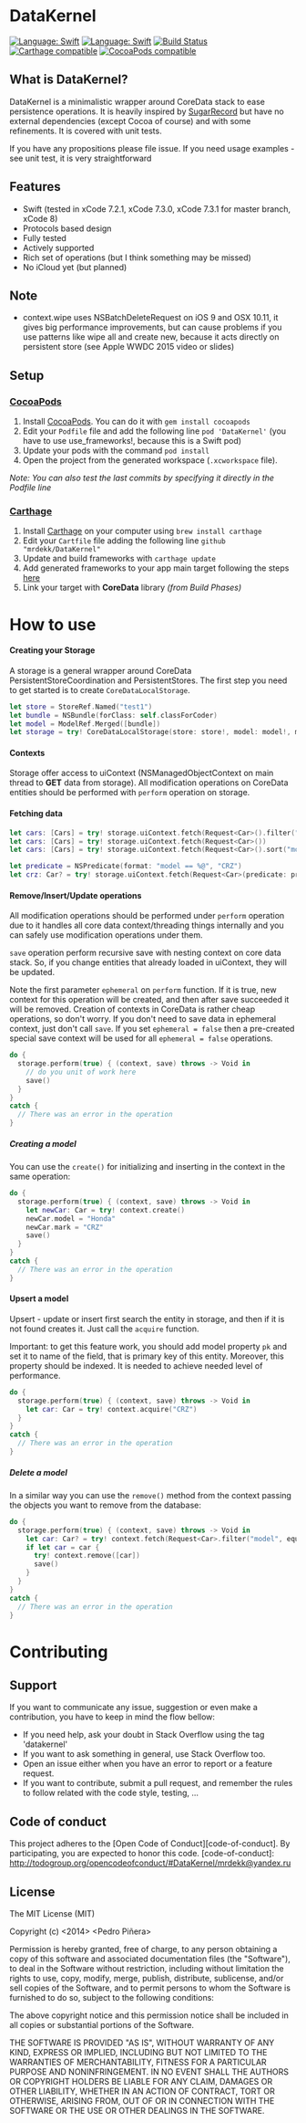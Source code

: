 # DataKernel

[![Language: Swift](https://img.shields.io/badge/lang-Swift-orange.svg?style=flat)](https://developer.apple.com/swift/)
[![Language: Swift](https://img.shields.io/badge/license-MIT-green.svg?style=flat)](http://opensource.org/licenses/MIT)
[![Build Status](https://travis-ci.org/mrdekk/DataKernel.svg?branch=master)](https://travis-ci.org/mrdekk/DataKernel)
[![Carthage compatible](https://img.shields.io/badge/Carthage-compatible-4BC51D.svg?style=flat)](https://github.com/Carthage/Carthage)
[![CocoaPods compatible](https://img.shields.io/badge/Cocoa_Pods-compatible-4BC51D.svg?style=flat)](http://cocoapods.org)

## What is DataKernel?

DataKernel is a minimalistic wrapper around CoreData stack to ease persistence operations. It is heavily inspired by [SugarRecord][site-sugarrecord] but have no external dependencies (except Cocoa of course) and with some refinements. It is covered with unit tests.

[site-sugarrecord]: https://github.com/pepibumur/SugarRecord

If you have any propositions please file issue.
If you need usage examples - see unit test, it is very straightforward

## Features
- Swift (tested in xCode 7.2.1, xCode 7.3.0, xCode 7.3.1 for master branch, xCode 8) 
- Protocols based design
- Fully tested
- Actively supported
- Rich set of operations (but I think something may be missed)
- No iCloud yet (but planned)

## Note

- context.wipe uses NSBatchDeleteRequest on iOS 9 and OSX 10.11, it gives big performance improvements, but can cause problems if you use patterns like wipe all and create new, because it acts directly on persistent store (see Apple WWDC 2015 video or slides)

## Setup

### [CocoaPods](https://cocoapods.org)

1. Install [CocoaPods](https://cocoapods.org). You can do it with `gem install cocoapods`
2. Edit your `Podfile` file and add the following line `pod 'DataKernel'` (you have to use use_frameworks!, because this is a Swift pod)
3. Update your pods with the command `pod install`
4. Open the project from the generated workspace (`.xcworkspace` file).

*Note: You can also test the last commits by specifying it directly in the Podfile line*

### [Carthage](https://carthage)
1. Install [Carthage](https://github.com/carthage/carthage) on your computer using `brew install carthage`
3. Edit your `Cartfile` file adding the following line `github "mrdekk/DataKernel"`
4. Update and build frameworks with `carthage update`
5. Add generated frameworks to your app main target following the steps [here](https://github.com/carthage/carthage)
6. Link your target with **CoreData** library *(from Build Phases)*

# How to use

#### Creating your Storage

A storage is a general wrapper around CoreData PersistentStoreCoordination and PersistentStores. The first step you need to get started is to create `CoreDataLocalStorage`.

```swift
let store = StoreRef.Named("test1")
let bundle = NSBundle(forClass: self.classForCoder)
let model = ModelRef.Merged([bundle])
let storage = try! CoreDataLocalStorage(store: store!, model: model!, migration: true)
```

#### Contexts

Storage offer access to uiContext (NSManagedObjectContext on main thread to **GET** data from storage). All modification operations on CoreData entities should be performed with `perform` operation on storage. 

#### Fetching data

```swift
let cars: [Cars] = try! storage.uiContext.fetch(Request<Car>().filter("mark", equalTo: "Honda"))
let cars: [Cars] = try! storage.uiContext.fetch(Request<Car>())
let cars: [Cars] = try! storage.uiContext.fetch(Request<Car>().sort("model", ascending: true))

let predicate = NSPredicate(format: "model == %@", "CRZ")
let crz: Car? = try! storage.uiContext.fetch(Request<Car>(predicate: predicate)).first
```

#### Remove/Insert/Update operations

All modification operations should be performed under `perform` operation due to it handles all core data context/threading things internally and you can safely use modification operations under them.

`save` operation perform recursive save with nesting context on core data stack. So, if you change entities that already loaded in uiContext, they will be updated.

Note the first parameter `ephemeral` on `perform` function. If it is true, new context for this operation will be created, and then after save succeeded it will be removed. Creation of contexts in CoreData is rather cheap operations, so don't worry. If you don't need to save data in ephemeral context, just don't call `save`. If you set `ephemeral = false` then a pre-created special save context will be used for all `ephemeral = false` operations.

```swift
do {
  storage.perform(true) { (context, save) throws -> Void in
    // do you unit of work here
    save()
  }
}
catch {
  // There was an error in the operation
}
```

##### Creating a model

You can use the `create()` for initializing and inserting in the context in the same operation:

```swift
do {
  storage.perform(true) { (context, save) throws -> Void in
    let newCar: Car = try! context.create()
    newCar.model = "Honda"
    newCar.mark = "CRZ"
    save()
  }
}
catch {
  // There was an error in the operation
}
```

#### Upsert a model 

Upsert - update or insert first search the entity in storage, and then if it is not found creates it. Just call the `acquire` function.

Important: to get this feature work, you should add model property `pk` and set it to name of the field, that is primary key of this entity. Moreover, this property should be indexed. It is needed to achieve needed level of performance.

```swift
do {
  storage.perform(true) { (context, save) throws -> Void in
    let car: Car = try! context.acquire("CRZ")
  }
}
catch {
  // There was an error in the operation
}
```

##### Delete a model

In a similar way you can use the `remove()` method from the context passing the objects you want to remove from the database:

```swift
do {
  storage.perform(true) { (context, save) throws -> Void in
    let car: Car? = try! context.fetch(Request<Car>.filter("model", equalTo: "CRZ")).first
    if let car = car {
      try! context.remove([car])
      save()
    }
  }
}
catch {
  // There was an error in the operation
}
```

# Contributing

## Support

If you want to communicate any issue, suggestion or even make a contribution, you have to keep in mind the flow bellow:

- If you need help, ask your doubt in Stack Overflow using the tag 'datakernel'
- If you want to ask something in general, use Stack Overflow too.
- Open an issue either when you have an error to report or a feature request.
- If you want to contribute, submit a pull request, and remember the rules to follow related with the code style, testing, ...

## Code of conduct

This project adheres to the [Open Code of Conduct][code-of-conduct]. By participating, you are expected to honor this code.
[code-of-conduct]: http://todogroup.org/opencodeofconduct/#DataKernel/mrdekk@yandex.ru

## License
The MIT License (MIT)

Copyright (c) <2014> <Pedro Piñera>

Permission is hereby granted, free of charge, to any person obtaining a copy
of this software and associated documentation files (the "Software"), to deal
in the Software without restriction, including without limitation the rights
to use, copy, modify, merge, publish, distribute, sublicense, and/or sell
copies of the Software, and to permit persons to whom the Software is
furnished to do so, subject to the following conditions:

The above copyright notice and this permission notice shall be included in
all copies or substantial portions of the Software.

THE SOFTWARE IS PROVIDED "AS IS", WITHOUT WARRANTY OF ANY KIND, EXPRESS OR
IMPLIED, INCLUDING BUT NOT LIMITED TO THE WARRANTIES OF MERCHANTABILITY,
FITNESS FOR A PARTICULAR PURPOSE AND NONINFRINGEMENT. IN NO EVENT SHALL THE
AUTHORS OR COPYRIGHT HOLDERS BE LIABLE FOR ANY CLAIM, DAMAGES OR OTHER
LIABILITY, WHETHER IN AN ACTION OF CONTRACT, TORT OR OTHERWISE, ARISING FROM,
OUT OF OR IN CONNECTION WITH THE SOFTWARE OR THE USE OR OTHER DEALINGS IN
THE SOFTWARE.
